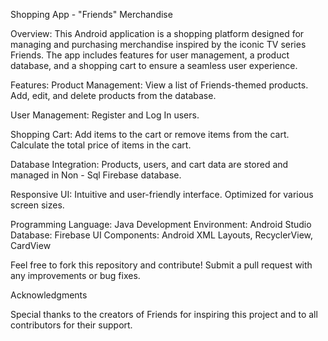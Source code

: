 Shopping App - "Friends" Merchandise

Overview:
This Android application is a shopping platform designed for managing and purchasing merchandise inspired by the iconic TV series Friends.
The app includes features for user management, a product database, and a shopping cart to ensure a seamless user experience.

Features:
Product Management:
View a list of Friends-themed products.
Add, edit, and delete products from the database.

User Management:
Register and Log In users.

Shopping Cart:
Add items to the cart or remove items from the cart.
Calculate the total price of items in the cart.

Database Integration:
Products, users, and cart data are stored and managed in Non - Sql Firebase database.

Responsive UI:
Intuitive and user-friendly interface.
Optimized for various screen sizes.

Programming Language: Java
Development Environment: Android Studio
Database: Firebase
UI Components: Android XML Layouts, RecyclerView, CardView


Feel free to fork this repository and contribute! Submit a pull request with any improvements or bug fixes.


Acknowledgments

Special thanks to the creators of Friends for inspiring this project and to all contributors for their support.

